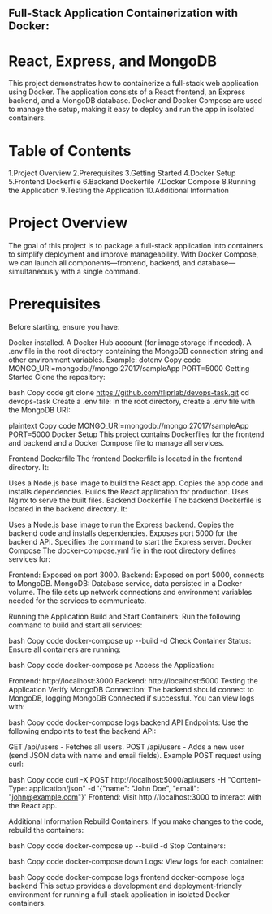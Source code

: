 ## Full-Stack Application Containerization with Docker:
# React, Express, and MongoDB 

This project demonstrates how to containerize a full-stack web application using Docker. The application consists of a React frontend, an Express backend, and a MongoDB database. Docker and Docker Compose are used to manage the setup, making it easy to deploy and run the app in isolated containers.

# Table of Contents

1.Project Overview
2.Prerequisites
3.Getting Started
4.Docker Setup
5.Frontend Dockerfile
6.Backend Dockerfile
7.Docker Compose
8.Running the Application
9.Testing the Application
10.Additional Information


# Project Overview

The goal of this project is to package a full-stack application into containers to simplify deployment and improve manageability. With Docker Compose, we can launch all components—frontend, backend, and database—simultaneously with a single command.

# Prerequisites
Before starting, ensure you have:

Docker installed.
A Docker Hub account (for image storage if needed).
A .env file in the root directory containing the MongoDB connection string and other environment variables. Example:
dotenv
Copy code
MONGO_URI=mongodb://mongo:27017/sampleApp
PORT=5000
Getting Started
Clone the repository:

bash
Copy code
git clone https://github.com/fliprlab/devops-task.git
cd devops-task
Create a .env file: In the root directory, create a .env file with the MongoDB URI:

plaintext
Copy code
MONGO_URI=mongodb://mongo:27017/sampleApp
PORT=5000
Docker Setup
This project contains Dockerfiles for the frontend and backend and a Docker Compose file to manage all services.

Frontend Dockerfile
The frontend Dockerfile is located in the frontend directory. It:

Uses a Node.js base image to build the React app.
Copies the app code and installs dependencies.
Builds the React application for production.
Uses Nginx to serve the built files.
Backend Dockerfile
The backend Dockerfile is located in the backend directory. It:

Uses a Node.js base image to run the Express backend.
Copies the backend code and installs dependencies.
Exposes port 5000 for the backend API.
Specifies the command to start the Express server.
Docker Compose
The docker-compose.yml file in the root directory defines services for:

Frontend: Exposed on port 3000.
Backend: Exposed on port 5000, connects to MongoDB.
MongoDB: Database service, data persisted in a Docker volume.
The file sets up network connections and environment variables needed for the services to communicate.

Running the Application
Build and Start Containers: Run the following command to build and start all services:

bash
Copy code
docker-compose up --build -d
Check Container Status: Ensure all containers are running:

bash
Copy code
docker-compose ps
Access the Application:

Frontend: http://localhost:3000
Backend: http://localhost:5000
Testing the Application
Verify MongoDB Connection: The backend should connect to MongoDB, logging MongoDB Connected if successful. You can view logs with:

bash
Copy code
docker-compose logs backend
API Endpoints: Use the following endpoints to test the backend API:

GET /api/users - Fetches all users.
POST /api/users - Adds a new user (send JSON data with name and email fields).
Example POST request using curl:

bash
Copy code
curl -X POST http://localhost:5000/api/users -H "Content-Type: application/json" -d '{"name": "John Doe", "email": "john@example.com"}'
Frontend: Visit http://localhost:3000 to interact with the React app.

Additional Information
Rebuild Containers: If you make changes to the code, rebuild the containers:

bash
Copy code
docker-compose up --build -d
Stop Containers:

bash
Copy code
docker-compose down
Logs: View logs for each container:

bash
Copy code
docker-compose logs frontend
docker-compose logs backend
This setup provides a development and deployment-friendly environment for running a full-stack application in isolated Docker containers.
